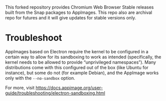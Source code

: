 This forked repository provides Chromium Web Browser Stable releases built from the Snap packages to AppImages. This repo also are archival repo for futures and it will give updates for stable versions only. 

# Troubleshoot
AppImages based on Electron require the kernel to be configured in a certain way to allow for its sandboxing to work as intended (specifically, the kernel needs to be allowed to provide “unprivileged namespaces”). Many distributions come with this configured out of the box (like Ubuntu for instance), but some do not (for example Debian), and the AppImage works only with the `--no-sandbox` option. 

For more, visit https://docs.appimage.org/user-guide/troubleshooting/electron-sandboxing.html

